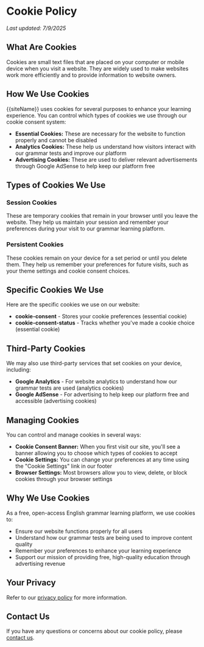 # Cookie Policy

*Last updated: 7/9/2025*

## What Are Cookies

Cookies are small text files that are placed on your computer or mobile device when you visit a website. They are widely used to make websites work more efficiently and to provide information to website owners.

## How We Use Cookies

{{siteName}} uses cookies for several purposes to enhance your learning experience. You can control which types of cookies we use through our cookie consent system:

- **Essential Cookies:** These are necessary for the website to function properly and cannot be disabled
- **Analytics Cookies:** These help us understand how visitors interact with our grammar tests and improve our platform
- **Advertising Cookies:** These are used to deliver relevant advertisements through Google AdSense to help keep our platform free

## Types of Cookies We Use

### Session Cookies

These are temporary cookies that remain in your browser until you leave the website. They help us maintain your session and remember your preferences during your visit to our grammar learning platform.

### Persistent Cookies

These cookies remain on your device for a set period or until you delete them. They help us remember your preferences for future visits, such as your theme settings and cookie consent choices.

## Specific Cookies We Use

Here are the specific cookies we use on our website:

- **cookie-consent** - Stores your cookie preferences (essential cookie)
- **cookie-consent-status** - Tracks whether you've made a cookie choice (essential cookie)

## Third-Party Cookies

We may also use third-party services that set cookies on your device, including:

- **Google Analytics** - For website analytics to understand how our grammar tests are used (analytics cookies)
- **Google AdSense** - For advertising to help keep our platform free and accessible (advertising cookies)

## Managing Cookies

You can control and manage cookies in several ways:

- **Cookie Consent Banner:** When you first visit our site, you'll see a banner allowing you to choose which types of cookies to accept
- **Cookie Settings:** You can change your preferences at any time using the "Cookie Settings" link in our footer
- **Browser Settings:** Most browsers allow you to view, delete, or block cookies through your browser settings

## Why We Use Cookies

As a free, open-access English grammar learning platform, we use cookies to:

- Ensure our website functions properly for all users
- Understand how our grammar tests are being used to improve content quality
- Remember your preferences to enhance your learning experience
- Support our mission of providing free, high-quality education through advertising revenue

## Your Privacy

Refer to our [privacy policy](/privacy) for more information.

## Contact Us

If you have any questions or concerns about our cookie policy, please [contact us](/contact).
